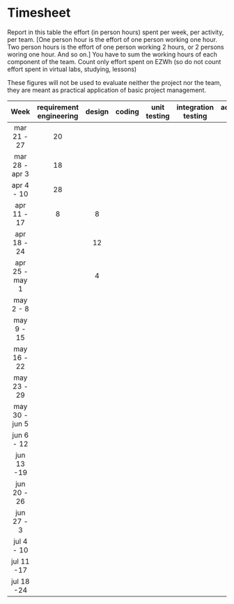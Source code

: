 # Timesheet

Report in this table the effort (in person hours) spent per week, per activity, per team. 
[One person hour is the effort of one person working one hour.
Two person hours is the effort of one person working 2 hours, or 2 persons woring one hour. And so on.]
You have to sum the working hours of each component of the team.
Count only effort spent on EZWh (so do not count effort spent in virtual labs, studying, lessons)

These figures will not be used to evaluate neither the project nor the team, they are meant as practical application of basic project management.

| Week        | requirement engineering |    design   | coding | unit testing | integration testing | acceptance testing | management | git maven |
|:-----------:|:-----------------------:|:-----------:|:-----------:|:----------:|:------------:|:---------------:|:-------------:|:--------------:|
| mar 21 - 27 |         20              |             | | | | | 2 | |
| mar 28 - apr 3 |      18               |          | | | | | | |
| apr 4 - 10 |          28              |           | | | | | | |
| apr 11 - 17 |         8              |   8          | | | | | | | 
| apr 18 - 24 |                         |12 | | | | | | | 
| apr 25 - may 1 |                      |4 | | | | | | | 
| may 2 - 8 |                           | | | | | | | | 
| may 9 - 15 |                          | | | | | | | | 
| may 16 - 22 |                         | | | | | | | | 
| may 23 - 29 |                         | | | | | | | | 
| may 30 - jun 5 |                      | | | | | | | | 
| jun 6 - 12 |                          | | | | | | | | 
| jun 13 -19 |                          | | | | | | | | 
| jun 20 - 26 |                         | | | | | | | | 
| jun 27 - 3 |                          | | | | | | | | 
| jul 4 - 10 |                          | | | | | | | | 
| jul 11 -17 |                          | | | | | | | |
| jul 18 -24 |          | | | | | | | |
